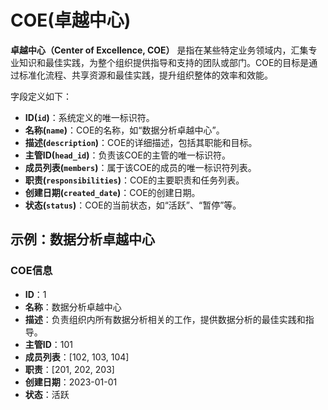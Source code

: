 # COE(卓越中心)

**卓越中心（Center of Excellence, COE）** 是指在某些特定业务领域内，汇集专业知识和最佳实践，为整个组织提供指导和支持的团队或部门。COE的目标是通过标准化流程、共享资源和最佳实践，提升组织整体的效率和效能。

字段定义如下：

- **ID(`id`)**：系统定义的唯一标识符。
- **名称(`name`)**：COE的名称，如“数据分析卓越中心”。
- **描述(`description`)**：COE的详细描述，包括其职能和目标。
- **主管ID(`head_id`)**：负责该COE的主管的唯一标识符。
- **成员列表(`members`)**：属于该COE的成员的唯一标识符列表。
- **职责(`responsibilities`)**：COE的主要职责和任务列表。
- **创建日期(`created_date`)**：COE的创建日期。
- **状态(`status`)**：COE的当前状态，如“活跃”、“暂停”等。

## 示例：数据分析卓越中心

### COE信息

- **ID**：1
- **名称**：数据分析卓越中心
- **描述**：负责组织内所有数据分析相关的工作，提供数据分析的最佳实践和指导。
- **主管ID**：101
- **成员列表**：[102, 103, 104]
- **职责**：[201, 202, 203]
- **创建日期**：2023-01-01
- **状态**：活跃